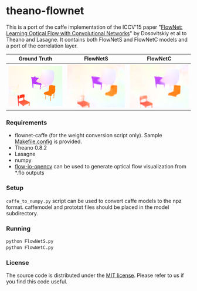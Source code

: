 # theano-flownet

This is a port of the caffe implementation of the ICCV'15 paper "[FlowNet: Learning
Optical Flow with Convolutional Networks](http://lmb.informatik.uni-freiburg.de/Publications/2015/DFIB15/flownet.pdf)" by Dosovitskiy et al to Theano and Lasagne. It contains both
FlowNetS and FlowNetC models and a port of the correlation layer.

Ground Truth                                  | FlowNetS                                      | FlowNetC
----------------------------------------------|-----------------------------------------------|----------------------------------------------------
![img](results/GroundTruth/0000008-gt.flo.png)| ![img](results/FlowNetS/0000008_flow1.flo.png)| ![img](results/FlowNetC/0000008_flow1.flo.png)

### Requirements

* flownet-caffe (for the weight conversion script only). Sample
[Makefile.config](Makefile.config) is provided.
* Theano 0.8.2
* Lasagne
* numpy
* [flow-io-opencv](https://github.com/davidstutz/flow-io-opencv) can be used to generate optical flow
visualization from *.flo outputs

### Setup

`caffe_to_numpy.py` script can be used to convert caffe models to the npz format.
caffemodel and prototxt files should be placed in the model subdirectory.

### Running

```bash
python FlowNetS.py
python FlowNetC.py
```
### License

The source code is distributed under the [MIT license](LICENSE). Please refer to us if you find this code useful.
